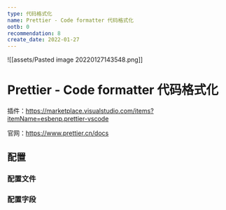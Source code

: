 ```yaml
---
type: 代码格式化
name: Prettier - Code formatter 代码格式化
ootb: 0
recommendation: 8
create_date: 2022-01-27
---
```


![[assets/Pasted image 20220127143548.png]]

# Prettier - Code formatter 代码格式化

插件：https://marketplace.visualstudio.com/items?itemName=esbenp.prettier-vscode

官网：https://www.prettier.cn/docs

## 配置

### 配置文件



### 配置字段
